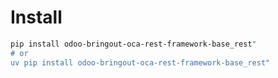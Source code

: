 # Install

```bash
pip install odoo-bringout-oca-rest-framework-base_rest"
# or
uv pip install odoo-bringout-oca-rest-framework-base_rest"
```
